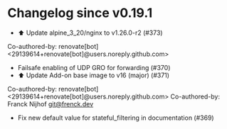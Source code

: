 # Changelog since v0.19.1
- ⬆️ Update alpine_3_20/nginx to v1.26.0-r2 (#373)

Co-authored-by: renovate[bot] <29139614+renovate[bot]@users.noreply.github.com> 
- Failsafe enabling of UDP GRO for forwarding (#370) 
- ⬆️ Update Add-on base image to v16 (major) (#371)

Co-authored-by: renovate[bot] <29139614+renovate[bot]@users.noreply.github.com>
Co-authored-by: Franck Nijhof <git@frenck.dev> 
- Fix new default value for stateful_filtering in documentation (#369) 
